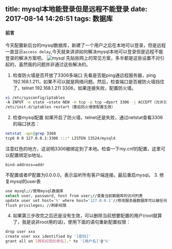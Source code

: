 title: mysql本地能登录但是远程不能登录
date: 2017-08-14 14:26:51
tags: 数据库
---
#### 前言
今天配置新后台的mysql数据库，新建了一个用户之后在本地可以登录，但是远程一直显示`access delay`,今天就来讲讲如何解决mysql本地可以登录但是远程不能登录的解决方案吧。
![mysql](https://fs.andylistudio.com/blog/images/mysql.png/default)
先贴些网上的常见方案，多半都是这些设置不对引起的，虽然我的问题并非通过这些解决的。
1. 检查防火墙是否开放了3306多端口
先看是否能ping通远程服务器，ping 192.168.1.211，如果不可以就是网络问题。然后，检查端口是否被防火墙挡住了，telnet 192.168.1.211 3306，如果连接失败，配置防火墙。
```bash
vi /etc/sysconfig/iptables
-A INPUT -m state –state NEW -m tcp -p tcp –dport 3306 -j ACCEPT（允许3306端口通过防火墙）
/etc/init.d/iptables restart（重启防火墙使配置生效）
```
2. 检查mysql配置
如果开启了防火墙，telnet还是失败，通过netstat查看3306的端口状态：
```bash
netstat -apn|grep 3360
tcp6 0 0 127.0.0.1:3306 :::* LISTEN 13524/mysqld
```
  注意红色的地方，这说明3306被绑定到了本地。检查一下my.cnf的配置，这里可以配置绑定ip地址。
```
bind-address=addr
```
不配置或者IP配置为0.0.0.0，表示监听所有客户端连接。最后重启mysql。
3. 修复mysql的user表
```bash
use mysql;//使用mysql数据库
select user, password, host from user;//查看当前数据库的访问列表
update user set host='%' where host='127.0.0.1'//修改服务器数据库可以被任何远程计算机访问
flush privileges;​ //刷新权限
```

4. 如果第三步改完之后还是没有生效，可以删除当前想要配置的用户(root就算了，我是说非root用的话)，使用下面的语句重新配置权限：
```bash
drop user xxx
create user xxx identified by '[密码]'
grant all on [拥有权限的表名].* to '[用户名]'@'%'
```
